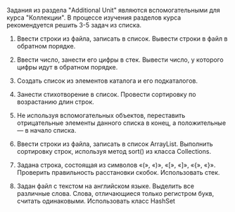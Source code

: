 Задания из раздела "Additional Unit" являются вспомогательными для курса "Коллекции". В процессе изучения разделов курса рекомендуется решить 3-5 задач из списка.
1.   Ввести строки из файла, записать в список. Вывести строки в файл в обратном порядке.

2.   Ввести число, занести его цифры в стек. Вывести число, у которого цифры идут в обратном порядке.

3.   Создать список из элементов каталога и его подкаталогов.

4.   Занести стихотворение в список. Провести сортировку по возрастанию длин строк.

5. Не используя вспомогательных объектов, переставить отрицательные элементы данного списка в конец, а положительные — в начало списка.

6. Ввести строки из файла, записать в список ArrayList. Выполнить сортировку строк, используя метод sort() из класса Collections.

7. Задана строка, состоящая из символов «(», «)», «[», «]», «{», «}». Проверить правильность расстановки скобок. Использовать стек.

8. Задан файл с текстом на английском языке. Выделить все различные слова. Слова, отличающиеся только регистром букв, считать одинаковыми. Использовать класс HashSet
